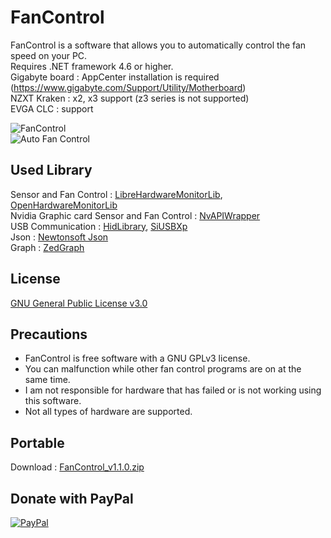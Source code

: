 # FanControl

FanControl is a software that allows you to automatically control the fan speed on your PC.<br>
Requires .NET framework 4.6 or higher.<br>
Gigabyte board : AppCenter installation is required (https://www.gigabyte.com/Support/Utility/Motherboard)<br>
NZXT Kraken : x2, x3 support (z3 series is not supported)<br>
EVGA CLC : support

![FanControl](https://github.com/lich426/FanControl/blob/master/img/1.png)<br>
![Auto Fan Control](https://github.com/lich426/FanControl/blob/master/img/2.png)

## Used Library
Sensor and Fan Control : [LibreHardwareMonitorLib][0], [OpenHardwareMonitorLib][1]<br>
Nvidia Graphic card Sensor and Fan Control : [NvAPIWrapper][2]<br>
USB Communication : [HidLibrary][3], [SiUSBXp][4]<br>
Json : [Newtonsoft Json][5]<br>
Graph : [ZedGraph][6]<br>

## License
[GNU General Public License v3.0][7]

## Precautions
 - FanControl is free software with a GNU GPLv3 license.<br>
 - You can malfunction while other fan control programs are on at the same time.<br>
 - I am not responsible for hardware that has failed or is not working using this software.<br>
 - Not all types of hardware are supported.<br>
 
## Portable
Download : [FanControl_v1.1.0.zip][8]

## Donate with PayPal
[![PayPal](https://www.paypalobjects.com/en_US/i/btn/btn_donateCC_LG.gif)](https://www.paypal.com/cgi-bin/webscr?cmd=_donations&business=AUCEJ8KGCNJTC&currency_code=USD&source=url)

[0]: https://github.com/LibreHardwareMonitor/LibreHardwareMonitor
[1]: https://github.com/openhardwaremonitor/openhardwaremonitor
[2]: https://github.com/falahati/NvAPIWrapper
[3]: https://github.com/mikeobrien/HidLibrary
[4]: https://www.silabs.com/products/development-tools/software/direct-access-drivers
[5]: https://www.newtonsoft.com/json
[6]: http://zedgraph.sourceforge.net/samples.html
[7]: https://github.com/lich426/FanControl/blob/master/LICENSE
[8]: https://github.com/lich426/FanControl/raw/master/Portable/FanControl_v1.1.0.zip
